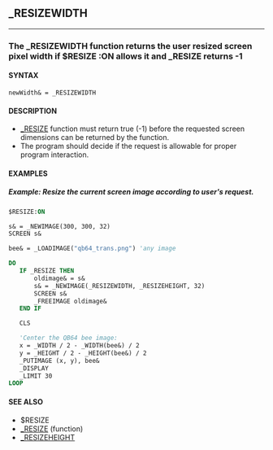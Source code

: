## _RESIZEWIDTH
---

### The _RESIZEWIDTH function returns the user resized screen pixel width if $RESIZE :ON allows it and _RESIZE returns -1

#### SYNTAX

`newWidth& = _RESIZEWIDTH`

#### DESCRIPTION
* [_RESIZE](./_RESIZE.md) function must return true (-1) before the requested screen dimensions can be returned by the function.
* The program should decide if the request is allowable for proper program interaction.


#### EXAMPLES
##### Example: Resize the current screen image according to user's request.
```vb
$RESIZE:ON

s& = _NEWIMAGE(300, 300, 32)
SCREEN s&

bee& = _LOADIMAGE("qb64_trans.png") 'any image

DO
   IF _RESIZE THEN
       oldimage& = s&
       s& = _NEWIMAGE(_RESIZEWIDTH, _RESIZEHEIGHT, 32)
       SCREEN s&
       _FREEIMAGE oldimage&
   END IF

   CLS

   'Center the QB64 bee image:
   x = _WIDTH / 2 - _WIDTH(bee&) / 2
   y = _HEIGHT / 2 - _HEIGHT(bee&) / 2
   _PUTIMAGE (x, y), bee&
   _DISPLAY
   _LIMIT 30
LOOP
```
  


#### SEE ALSO
* $RESIZE
* [_RESIZE](./_RESIZE.md) (function)
* [_RESIZEHEIGHT](./_RESIZEHEIGHT.md)
